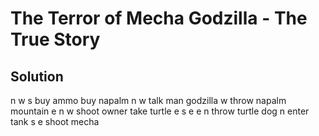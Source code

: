 # The Terror of Mecha Godzilla - The True Story

## Solution

n
w
s
buy ammo
buy napalm
n
w
talk man godzilla
w
throw napalm mountain
e
n
w
shoot owner
take turtle
e
s
e
e
n
throw turtle dog
n
enter tank
s
e
shoot mecha
